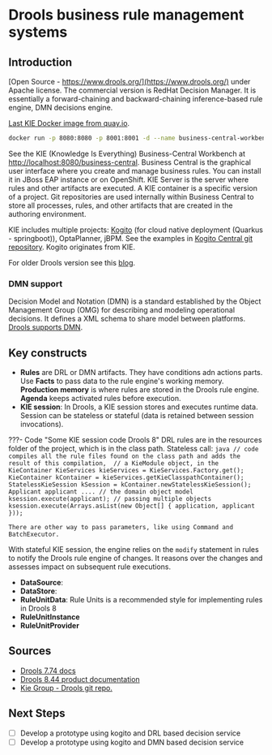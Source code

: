 # Drools business rule management systems

## Introduction

[Open Source - https://www.drools.org/](https://www.drools.org/) under Apache license. The commercial version is RedHat Decision Manager. It is essentially a forward-chaining and backward-chaining inference-based rule engine, DMN decisions engine.

[Last KIE Docker image from quay.io](https://quay.io/repository/kiegroup/business-central-workbench).

```sh
docker run -p 8080:8080 -p 8001:8001 -d --name business-central-workbench quay.io/kiegroup/business-central-workbench:latest
```

See the  KIE (Knowledge Is Everything) Business-Central Workbench at [http://localhost:8080/business-central](http://localhost:8080/business-central). Business Central is the graphical user interface where you create and manage business rules. You can install it in JBoss EAP instance or on OpenShift. KIE Server is the server where rules and other artifacts are executed. A KIE container is a specific version of a project. Git repositories are used internally within Business Central to store all processes, rules, and other artifacts that are created in the authoring environment.

KIE includes multiple projects: [Kogito](https://docs.jboss.org/kogito/release/latest/html_single/) (for cloud native deployment (Quarkus - springboot)), OptaPlanner, jBPM. See the examples in [Kogito Central git repository](https://github.com/kiegroup/kogito-examples). Kogito originates from KIE.

For older Drools version see this [blog](https://vishnu-chalil.medium.com/how-to-setup-drools-workbench-in-local-machine-with-docker-image-c846ca37eab2).

### DMN support

Decision Model and Notation (DMN) is a standard established by the Object Management Group (OMG) for describing and modeling operational decisions. It defines a XML schema to share model between platforms. [Drools supports DMN](https://www.drools.org/learn/dmn.html).

## Key constructs

* **Rules** are DRL or DMN artifacts. They have conditions adn actions parts. Use **Facts** to pass data to the rule engine's working memory. **Production memory** is where rules are stored in the Drools rule engine. **Agenda** keeps activated rules before execution.
* **KIE session**: In Drools, a KIE session stores and executes runtime data. Session can be stateless or stateful (data is retained between session invocations).

???- Code "Some KIE session code Drools 8"
    DRL rules are in the resources folder of the project, which is in the class path. Stateless call:
    ```java
    // code compiles all the rule files found on the class path and adds the result of this compilation, 
    // a KieModule object, in the KieContainer
    KieServices kieServices = KieServices.Factory.get();
    KieContainer kContainer = kieServices.getKieClasspathContainer();
    StatelessKieSession kSession = kContainer.newStatelessKieSession();
    Applicant applicant .... // the domain object model
    ksession.execute(applicant);
    // passing multiple objects
    ksession.execute(Arrays.asList(new Object[] { application, applicant })); 
    ```

    There are other way to pass parameters, like using Command and BatchExecutor.

With stateful KIE session, the engine relies on the `modify` statement in rules to notify the Drools rule engine of changes. It  reasons over the changes and assesses impact on subsequent rule executions.

* **DataSource**:
* **DataStore**: 
* **RuleUnitData**: Rule Units is a recommended style for implementing rules in Drools 8
* **RuleUnitInstance**
* **RuleUnitProvider** 


## Sources

* [Drools 7.74 docs](https://docs.jboss.org/drools/release/7.74.1.Final/drools-docs/html_single/)
* [Drools 8.44 product documentation](https://docs.jboss.org/drools/release/8.44.0.Final/drools-docs/drools/introduction/index.html)
* [Kie Group - Drools git repo.](https://github.com/kiegroup/drools.git)

## Next Steps

* [ ] Develop a prototype using kogito and DRL based decision service 
* [ ] Develop a prototype using kogito and DMN based decision service 